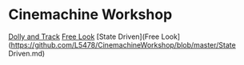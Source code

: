 # Cinemachine Workshop

[Dolly and Track](https://github.com/L5478/CinemachineWorkshop/blob/master/Dolly.md)
[Free Look](https://github.com/L5478/CinemachineWorkshop/blob/master/FreeLook.md)
[State Driven](Free Look](https://github.com/L5478/CinemachineWorkshop/blob/master/State Driven.md)
